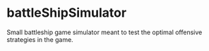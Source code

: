 # battleShipSimulator
Small battleship game simulator meant to test the optimal offensive strategies in the game. 
